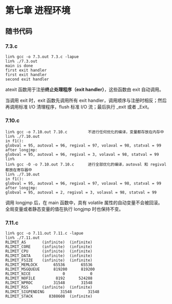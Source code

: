 # 第七章 进程环境

## 随书代码

### 7.3.c
```
lin% gcc -o 7.3.out 7.3.c -lapue
lin% ./7.3.out                  
main is done
first exit handler
first exit handler
second exit handler
```
atexit 函数用于注册**终止处理程序（exit handler）**，这些函数由 exit 自动调用。

当调用 exit 时，exit 函数先调用所有 exit handler，调用顺序与注册时相反；然后再调用标准 I/O 清理程序，flush 标准 I/O 流；最后执行 _exit 或者 _Exit。

### 7.10.c
```
lin% gcc -o 7.10.out 7.10.c         不进行任何优化的编译，变量都存放在内存中
lin% ./7.10.out 
in f1():
globval = 95, autoval = 96, regival = 97, volaval = 98, statval = 99
after longjmp:
globval = 95, autoval = 96, regival = 3, volaval = 98, statval = 99
lin% 
lin% gcc -O -o 7.10.out 7.10.c      进行全部优化的编译，autoval 和 regival 都放在寄存器中
lin% ./7.10.out               
in f1():
globval = 95, autoval = 96, regival = 97, volaval = 98, statval = 99
after longjmp:
globval = 95, autoval = 2, regival = 3, volaval = 98, statval = 99
```
调用 longjmp 后，在 main 函数中，具有 volatile 属性的自动变量不会被回滚。全局变量或者静态变量的值在执行 longjmp 时也保持不变。

### 7.11.c
```
lin% gcc -o 7.11.out 7.11.c -lapue
lin% ./7.11.out 
RLIMIT_AS       (infinite)  (infinite)
RLIMIT_CORE     (infinite)  (infinite)
RLIMIT_CPU      (infinite)  (infinite)
RLIMIT_DATA     (infinite)  (infinite)
RLIMIT_FSIZE    (infinite)  (infinite)
RLIMIT_MEMLOCK       65536       65536
RLIMIT_MSGQUEUE      819200      819200
RLIMIT_NICE              0           0
RLIMIT_NOFILE         8192      524288
RLIMIT_NPROC         31548       31548
RLIMIT_RSS      (infinite)  (infinite)
RLIMIT_SIGPENDING       31548       31548
RLIMIT_STACK       8388608  (infinite)
```
